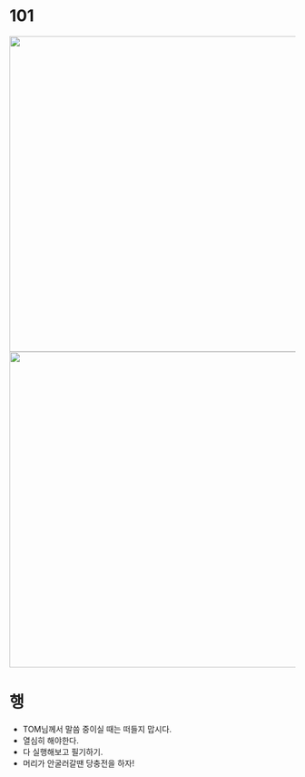 # 101

<img src="https://github.com/user-attachments/assets/49080b42-e1c7-43c4-904b-f9aab5961834" width=555 />
<img src="https://github.com/user-attachments/assets/7e0b0f78-9356-483e-aa80-7f4885a3aab1" width=555 />

# 행
- TOM님께서 말씀 중이실 때는 떠들지 맙시다.
- 열심히 해야한다.
- 다 실행해보고 필기하기.
- 머리가 안굴러갈땐 당충전을 하자! 

